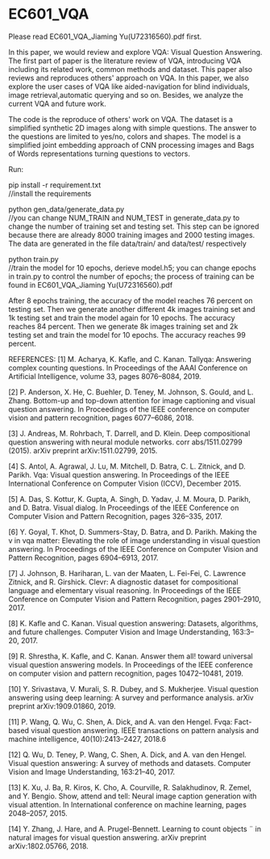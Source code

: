 # EC601_VQA
Please read EC601_VQA_Jiaming Yu(U72316560).pdf first. 

In this paper, we would review and explore VQA: Visual Question Answering. The first part of paper is the literature review of VQA, introducing VQA including its related work, common methods and dataset. This paper also reviews and reproduces others' approach on VQA. In this paper, we also explore the user cases of VQA like aided-navigation for blind individuals, image retrieval,automatic querying and so on. Besides, we analyze the current VQA and future work.

The code is the reproduce of others' work on VQA. The dataset is a simplified synthetic 2D images along with simple questions. The answer to the questions are limited to yes/no, colors and shapes. The model is a simplified joint embedding approach of CNN processing images and Bags of Words representations turning questions to vectors.

Run:

pip install -r requirement.txt      
//install the requirements

python gen_data/generate_data.py      
//you can change NUM_TRAIN and NUM_TEST in generate_data.py to change the number of training set and testing set. This step can be ignored because there are already 8000 training images and 2000 testing images. The data are generated in the file data/train/ and data/test/ respectively

python train.py      
//train the model for 10 epochs, derieve model.h5; you can change epochs in train.py to control the number of epochs; the process of training can be found in EC601_VQA_Jiaming Yu(U72316560).pdf

After 8 epochs training, the accuracy of the model reaches 76 percent on testing set. Then we generate another different 4k images training set and 1k testing set and train the model again for 10 epochs. The accuracy reaches 84 percent. Then we generate 8k images training set and 2k testing set and train the model for 10 epochs. The accuracy reaches 99 percent.


REFERENCES:
[1] M. Acharya, K. Kafle, and C. Kanan. Tallyqa: Answering complex
counting questions. In Proceedings of the AAAI Conference on Artificial
Intelligence, volume 33, pages 8076–8084, 2019.

[2] P. Anderson, X. He, C. Buehler, D. Teney, M. Johnson, S. Gould, and
L. Zhang. Bottom-up and top-down attention for image captioning
and visual question answering. In Proceedings of the IEEE conference
on computer vision and pattern recognition, pages 6077–6086, 2018.

[3] J. Andreas, M. Rohrbach, T. Darrell, and D. Klein. Deep compositional
question answering with neural module networks. corr abs/1511.02799
(2015). arXiv preprint arXiv:1511.02799, 2015.

[4] S. Antol, A. Agrawal, J. Lu, M. Mitchell, D. Batra, C. L. Zitnick, and
D. Parikh. Vqa: Visual question answering. In Proceedings of the
IEEE International Conference on Computer Vision (ICCV), December
2015.

[5] A. Das, S. Kottur, K. Gupta, A. Singh, D. Yadav, J. M. Moura, D. Parikh,
and D. Batra. Visual dialog. In Proceedings of the IEEE Conference
on Computer Vision and Pattern Recognition, pages 326–335, 2017.

[6] Y. Goyal, T. Khot, D. Summers-Stay, D. Batra, and D. Parikh. Making
the v in vqa matter: Elevating the role of image understanding in
visual question answering. In Proceedings of the IEEE Conference on
Computer Vision and Pattern Recognition, pages 6904–6913, 2017.

[7] J. Johnson, B. Hariharan, L. van der Maaten, L. Fei-Fei,
C. Lawrence Zitnick, and R. Girshick. Clevr: A diagnostic dataset
for compositional language and elementary visual reasoning. In
Proceedings of the IEEE Conference on Computer Vision and Pattern
Recognition, pages 2901–2910, 2017.

[8] K. Kafle and C. Kanan. Visual question answering: Datasets, algorithms,
and future challenges. Computer Vision and Image Understanding,
163:3–20, 2017.

[9] R. Shrestha, K. Kafle, and C. Kanan. Answer them all! toward
universal visual question answering models. In Proceedings of the
IEEE conference on computer vision and pattern recognition, pages
10472–10481, 2019.

[10] Y. Srivastava, V. Murali, S. R. Dubey, and S. Mukherjee. Visual
question answering using deep learning: A survey and performance
analysis. arXiv preprint arXiv:1909.01860, 2019.

[11] P. Wang, Q. Wu, C. Shen, A. Dick, and A. van den Hengel. Fvqa:
Fact-based visual question answering. IEEE transactions on pattern
analysis and machine intelligence, 40(10):2413–2427, 2018.6

[12] Q. Wu, D. Teney, P. Wang, C. Shen, A. Dick, and A. van den Hengel.
Visual question answering: A survey of methods and datasets. Computer
Vision and Image Understanding, 163:21–40, 2017.

[13] K. Xu, J. Ba, R. Kiros, K. Cho, A. Courville, R. Salakhudinov, R. Zemel,
and Y. Bengio. Show, attend and tell: Neural image caption generation
with visual attention. In International conference on machine learning,
pages 2048–2057, 2015.

[14] Y. Zhang, J. Hare, and A. Prugel-Bennett. Learning to count objects ¨
in natural images for visual question answering. arXiv preprint
arXiv:1802.05766, 2018.
